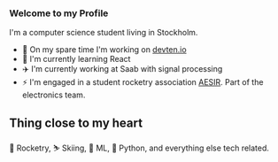 ### Welcome to my Profile

I'm a computer science student living in Stockholm. 

- 🔭 On my spare time I'm working on [devten.io](https://www.devten.io)
- 🌱 I'm currently learning React
- ✈️ I'm currently working at Saab with signal processing
- ⚡ I'm engaged in a student rocketry association [AESIR](https://www.aesir.se). Part of the electronics team.

## Thing close to my heart
🚀 Rocketry, ⛷ Skiing, 🤖 ML, 🐍 Python, and everything else tech related.
